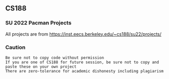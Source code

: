 ## CS188
### SU 2022 Pacman Projects

All projects are from https://inst.eecs.berkeley.edu/~cs188/su22/projects/

### Caution
```
Be sure not to copy code without permission
If you are one of CS188 for future session, be sure not to copy and paste these on your own project
There are zero-tolerance for academic dishonesty including plagiarism
```
